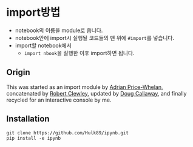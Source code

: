 # import방법

* notebook의 이름을 module로 씁니다.
* notebook안에 import시 실행될 코드들의 맨 위에 `#import`를 넣습니다.
* import할 notebook에서
  * `import nbook`을 실행한 이후 import하면 됩니다.
 
## Origin

This was started as an import module by [Adrian Price-Whelan][0], concatenated by [Robert Clewley][1], updated by [Doug Callaway][2], and finally recycled for an interactive console by me. 

[0]: http://jupyter-notebook.readthedocs.io/en/latest/examples/Notebook/Importing%20Notebooks.html
[1]: https://gist.github.com/robclewley/75b7719119892b99d73b
[2]: https://gist.github.com/DCAL12/1a872bd63bedfb7b12612c8a7ec0f52e

## Installation

```
git clone https://github.com/Hulk89/ipynb.git
pip install -e ipynb
```
